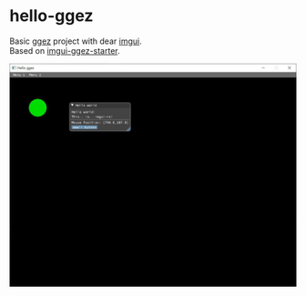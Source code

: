 # hello-ggez

Basic [ggez](https://github.com/ggez/ggez) project with dear [imgui](https://github.com/Gekkio/imgui-rs).  
Based on [imgui-ggez-starter](https://github.com/iolivia/imgui-ggez-starter).

![Sample](./docs/sample.jpg)